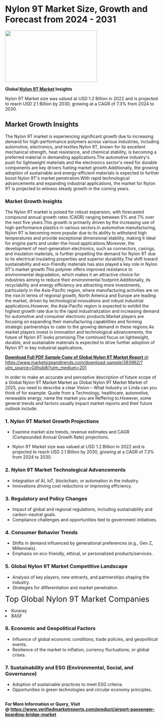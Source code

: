 <H1>Nylon 9T Market Size, Growth and Forecast from 2024 - 2031</H1><img class="aligncenter size-medium wp-image-584254" src="https://thirdeyenews.in/wp-content/uploads/2024/09/Global-Market-Research-300x168.jpeg" alt="" width="300" height="168" /><p><strong>Global&nbsp;<a href="https://www.marketsizeandtrends.com/download-sample/393962/?utm_source=Github8j?utm_medium=201">Nylon 9T Market</a> Insights</strong></p><p>Nylon 9T Market size was valued at USD 1.2 Billion in 2022 and is projected to reach USD 2.1 Billion by 2030, growing at a CAGR of 7.3% from 2024 to 2030.</p><p><h2>Market Growth Insights</h2> The Nylon 9T market is experiencing significant growth due to increasing demand for high-performance polymers across various industries, including automotive, electronics, and textiles.Nylon 9T, known for its excellent mechanical strength, heat resistance, and chemical stability, is becoming a preferred material in demanding applications.The automotive industry's push for lightweight materials and the electronics sector's need for durable components are key drivers fueling market growth.Additionally, the growing adoption of sustainable and energy-efficient materials is expected to further boost Nylon 9T's market penetration.With rapid technological advancements and expanding industrial applications, the market for Nylon 9T is projected to witness steady growth in the coming years.<p><a href="#"></a></p> <h3>Market Growth Insights</h3> The Nylon 9T market is poised for robust expansion, with forecasted compound annual growth rates (CAGR) ranging between 5% and 7% over the next five years.This growth is primarily driven by the increasing use of high-performance plastics in various sectors.In automotive manufacturing, Nylon 9T is becoming more popular due to its ability to withstand high temperatures and provide exceptional dimensional stability, making it ideal for engine parts and under-the-hood applications.Moreover, the development of next-generation electronics, such as connectors, casings, and insulation materials, is further propelling the demand for Nylon 9T due to its electrical insulating properties and superior durability.The shift toward sustainability and eco-friendly materials has also played a key role in Nylon 9T's market growth.This polymer offers improved resistance to environmental degradation, which makes it an attractive choice for industries aiming to reduce their environmental footprint.Additionally, its recyclability and energy efficiency are attracting more investments, particularly in the Asia-Pacific region, where manufacturing activities are on the rise.In terms of regional growth, North America and Europe are leading the market, driven by technological innovations and robust industrial applications.However, the Asia-Pacific region is expected to exhibit the highest growth rate due to the rapid industrialization and increasing demand for automotive and consumer electronic products.Market players are focusing on expanding their manufacturing capabilities and forming strategic partnerships to cater to the growing demand in these regions.As market players invest in innovation and technological advancements, the future of Nylon 9T looks promising.The continued focus on lightweight, durable, and sustainable materials is expected to drive further adoption of Nylon 9T in key industrial applications.<p><a href="#"></p><p><span class=""><strong>Download Full PDF Sample Copy of Global Nylon 9T Market Report</strong> @ <a href="https://www.marketsizeandtrends.com/download-sample/393962/?utm_source=Github8j?utm_medium=201" target="_blank">https://www.marketsizeandtrends.com/download-sample/393962/?utm_source=Github8j?utm_medium=201</a></span></p><p>In order to make an accurate and perceptive description of future scope of a Global&nbsp;Nylon 9T Market Market as Global&nbsp;Nylon 9T Market Market of 2025, you need to describe a clear Vision &ndash; What Industry or Linda can you think of for example: Quote from a Technology, healthcare, automotive, renewable energy, name the market you are Reffering to.However, some general trends and factors usually impact market reports and their future outlook include:</p><h3>1.&nbsp;<strong>Nylon 9T Market Growth Projections</strong></h3><ul><li>Examine market size trends, revenue estimates and CAGR (Compounded Annual Growth Rate) projections.</li><li><p>Nylon 9T Market size was valued at USD 1.2 Billion in 2022 and is projected to reach USD 2.1 Billion by 2030, growing at a CAGR of 7.3% from 2024 to 2030.</p></li></ul><h3>2.&nbsp;<strong>Nylon 9T Market Technological Advancements</strong></h3><ul><li>Integration of AI, IoT, blockchain, or automation in the industry.</li><li>Innovations driving cost reductions or improving efficiency.</li></ul><h3>3.&nbsp;<strong>Regulatory and Policy Changes</strong></h3><ul><li>Impact of global and regional regulations, including sustainability and carbon-neutral goals.</li><li>Compliance challenges and opportunities tied to government initiatives.</li></ul><h3>4.&nbsp;<strong>Consumer Behavior Trends</strong></h3><ul><li>Shifts in demand influenced by generational preferences (e.g., Gen Z, Millennials).</li><li>Emphasis on eco-friendly, ethical, or personalized products/services.</li></ul><h3>5.&nbsp;<strong>Global Nylon 9T Market Competitive Landscape</strong></h3><ul><li>Analysis of key players, new entrants, and partnerships shaping the industry.</li><li>Strategies for differentiation and market penetration.</li></ul><p data-pm-slice="1 1 []"><span style="color: inherit; font-family: inherit; font-size: 25px;">Top Global Nylon 9T Market Companies</span></p><div class="" data-test-id=""><p><li>Kuraray</li><li> BASF</li></p></div><h3>6.&nbsp;<strong>Economic and Geopolitical Factors</strong></h3><ul><li>Influence of global economic conditions, trade policies, and geopolitical events.</li><li>Resilience of the market to inflation, currency fluctuations, or global crises.</li></ul><h3>7.&nbsp;<strong>Sustainability and ESG (Environmental, Social, and Governance)</strong></h3><ul><li>Adoption of sustainable practices to meet ESG criteria.</li><li>Opportunities in green technologies and circular economy principles.</li></ul><h2><strong style="font-size: 14px;">For More Information or Query, Visit @&nbsp;</strong><a style="background-color: #ffffff; font-size: 14px;" href="https://www.marketsizeandtrends.com/report/nylon-9t-market/" target="_blank">https://www.verifiedmarketreports.com/product/airport-passenger-boarding-bridge-market</a></h2>